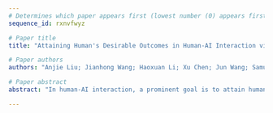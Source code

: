 ```yaml
--- 
# Determines which paper appears first (lowest number (0) appears first)
sequence_id: rxnvfwyz

# Paper title 
title: "Attaining Human's Desirable Outcomes in Human-AI Interaction via Structural Causal Games"

# Paper authors 
authors: "Anjie Liu; Jianhong Wang; Haoxuan Li; Xu Chen; Jun Wang; Samuel Kaski; Mengyue Yang"

# Paper abstract 
abstract: "In human-AI interaction, a prominent goal is to attain human's desirable outcome with the assistance of AI agents, which can be ideally delineated as a problem of seeking the optimal Nash Equilibrium that matches the human's desirable outcome. However, reaching the outcome is usually challenging due to the existence of multiple Nash Equilibria that are related to the assisting task but do not correspond to the human's desirable outcome. To tackle this issue, we employ a theoretical framework called structural causal game (SCG) to formalize the human-AI interactive process. Furthermore, we introduce a strategy referred to as pre-policy intervention on the SCG to steer AI agents towards attaining the human's desirable outcome. In more detail, a pre-policy is learned as a generalized intervention to guide the agents' policy selection, under a transparent and interpretable procedure determined by the SCG. To make the framework practical, we propose a reinforcement learning-like algorithm to search out this pre-policy. The proposed algorithm is tested in both gridworld environments and realistic dialogue scenarios with large language models, demonstrating its adaptability in a broader class of problems and potential effectiveness in real-world situations."

--- 
```

